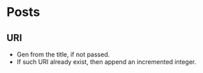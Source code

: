 # Posts

## URI

* Gen from the title, if not passed.
* If such URI already exist, then append an incremented integer.
